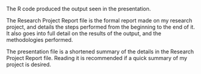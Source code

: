 The R code produced the output seen in the presentation.

The Research Project Report file is the formal report made on my research project, and details the steps performed from the beginning to the end of it. It also goes into full detail on the results of the output, and the methodologies performed.

The presentation file is a shortened summary of the details in the Research Project Report file. Reading it is recommended if a quick summary of my project is desired. 
